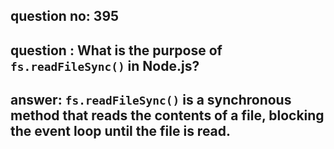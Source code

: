 
      
## question no: 395

## question : What is the purpose of `fs.readFileSync()` in Node.js?

## answer: `fs.readFileSync()` is a synchronous method that reads the contents of a file, blocking the event loop until the file is read.
      